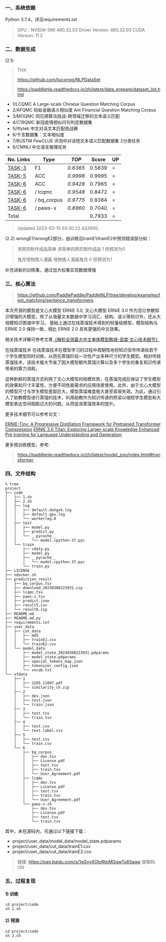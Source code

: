 ### 一、系统依赖
Python 3.7.4，详见requirements.txt
> GPU：NVIDIA-SMI 460.32.03    Driver Version: 460.32.03    CUDA Version: 11.2


### 二、数据生成
(2.1)

> THX
>
> https://github.com/liucongg/NLPDataSet
>
> https://paddlenlp.readthedocs.io/zh/latest/data_prepare/dataset_list.html

* 1/LCQMC A Large-scale Chinese Question Matching Corpus
* 2/AFQMC 蚂蚁金融语义相似度 Ant Financial Question Matching Corpus
* 3/MOQMC 同花顺算法挑战-跨领域迁移的文本语义匹配
* 4/C19QMC 新冠疫情相似问句判定数据集
* 5/iflytek 中文对话文本匹配挑战赛
* 6/千言数据集：文本相似度
* 7/BUSTM FewCLUE 评测中对话短文本语义匹配数据集 2分类任务
* 8/CMNLI 中文语言推理任务


| No. Links | Type | *TOP* | Score | UP |
|--|-|-|-|-|
| [TASK-3](http://contest.aicubes.cn/#/detail?topicId=23)                               | F1          | *0.6365* | 0.5839 |=|
| [TASK-5](https://challenge.xfyun.cn/topic/info?type=text-match&option=ssgy)           | ACC         | *0.9998* | 0.9995 |=|
| [TASK-6](https://aistudio.baidu.com/aistudio/competition/detail/45/0/task-definition) | ACC         | *0.9428* | 0.7965 |=|
| [TASK-6](https://aistudio.baidu.com/aistudio/competition/detail/45/0/task-definition) | / lcqmc     | *0.9548* | 0.8472 |=|
| [TASK-6](https://aistudio.baidu.com/aistudio/competition/detail/45/0/task-definition) | / bq_corpus | *0.9775* | 0.8384 |=|
| [TASK-6](https://aistudio.baidu.com/aistudio/competition/detail/45/0/task-definition) | / paws-x    | *0.8960* | 0.7040 |=|
| Total | | | 0.7933 |=|
> Updated  2023-03-15 03:30:22.432900.


(2.2)
wrongE1/wrongE2部分，由训练后trainE1/trainE2中预测错误部分如：
> 求网页制作成品简单 求简单的网页制作成品 1 但预测为0
>
> 鬼月怪物猎人漫画 怪物猎人漫画鬼月 0 但预测为1
> 
补充进新的训练集，通过加大权重实现数据增强


### 三、核心算法
> https://github.com/PaddlePaddle/PaddleNLP/tree/develop/examples/text_matching/sentence_transformers
> 

本次开源的模型是文心大模型 ERNIE 3.0, 文心大模型 ERNIE 3.0 作为百亿参数知识增强的大模型，除了从海量文本数据中学习词汇、结构、语义等知识外，还从大规模知识图谱中学习。 基础上通过在线蒸馏技术得到的轻量级模型，模型结构与 ERNIE 2.0 保持一致，相比 ERNIE 2.0 具有更强的中文效果。

相关技术详解可参考文章[《解析全球最大中文单体模型鹏城-百度·文心技术细节》](https://www.jiqizhixin.com/articles/2021-12-08-9)

在线蒸馏技术
在线蒸馏技术在模型学习的过程中周期性地将知识信号传递给若干个学生模型同时训练，从而在蒸馏阶段一次性产出多种尺寸的学生模型。相对传统蒸馏技术，该技术极大节省了因大模型额外蒸馏计算以及多个学生的重复知识传递带来的算力消耗。

这种新颖的蒸馏方式利用了文心大模型的规模优势，在蒸馏完成后保证了学生模型的效果和尺寸丰富性，方便不同性能需求的应用场景使用。此外，由于文心大模型的模型尺寸与学生模型差距巨大，模型蒸馏难度极大甚至容易失效。为此，通过引入了助教模型进行蒸馏的技术，利用助教作为知识传递的桥梁以缩短学生模型和大模型表达空间相距过大的问题，从而促进蒸馏效率的提升。

更多技术细节可以参考论文：

[ERNIE-Tiny: A Progressive Distillation Framework for Pretrained Transformer Compression](https://arxiv.org/abs/2106.02241)
[ERNIE 3.0 Titan: Exploring Larger-scale Knowledge Enhanced Pre-training for Language Understanding and Generation](https://arxiv.org/abs/2112.12731)

更多预训练模型，参考:
> https://paddlenlp.readthedocs.io/zh/latest/model_zoo/index.html#transformer
>


### 四、文件结构
```
% tree
project
├── code
│   ├── 1.sh
│   ├── 2.sh
│   ├── log
│   │   ├── default.dohgxk.log
│   │   ├── default.gpu.log
│   │   └── workerlog.0
│   ├── test
│   │   ├── model.py
│   │   ├── predict.py
│   │   └── __pycache__
│   │       └── model.cpython-37.pyc
│   └── train
│       ├── cdata.py
│       ├── model.py
│       ├── __pycache__
│       │   └── model.cpython-37.pyc
│       └── train.py
├── LICENSE
├── ndocker.sh
├── prediction_result
│   ├── bq_corpus.tsv
│   ├── download_20230308223931.zip
│   ├── lcqmc.tsv
│   ├── paws-x.tsv
│   ├── predict.json
│   ├── result5.csv
│   └── result6.zip
├── README.md
├── README.md.py
├── requirements.txt
├── user_data
│   ├── cut_data
│   │   ├── md5
│   │   ├── trainE1.csv
│   │   └── trainE2.csv
│   └── model_data
│       ├── model_state_20230308223931.pdparams
│       ├── model_state.pdparams
│       ├── special_tokens_map.json
│       ├── tokenizer_config.json
│       └── vocab.txt
└── xfdata
    ├── 1
    │   ├── 2205.11097.pdf
    │   └── similarity_ch.zip
    ├── 2
    │   ├── dev.json
    │   ├── test.json
    │   └── train.json
    ├── 3
    │   ├── test.tsv
    │   └── train.tsv
    ├── 4
    │   ├── test.csv
    │   └── test.label.csv
    ├── 5
    │   ├── test.csv
    │   └── train.csv
    └── 6
        ├── bq_corpus
        │   ├── dev.tsv
        │   ├── License.pdf
        │   ├── test.tsv
        │   ├── train.tsv
        │   └── User_Agreement.pdf
        ├── lcqmc
        │   ├── dev.tsv
        │   ├── License.pdf
        │   ├── test.tsv
        │   ├── train.tsv
        │   └── User_Agreement.pdf
        └── paws-x-zh
            ├── dev.tsv
            ├── License.pdf
            ├── test.tsv
            └── train.tsv

```
其中，未在源码内，可通过以下链接下载：
* project/user_data/model_data/model_state.pdparams
* project/user_data/cut_data/trainE1.csv
* project/user_data/cut_data/trainE2.csv
> 链接: https://pan.baidu.com/s/1gGvyXOtoRtpMGqwTu65aqw 提取码: t3it 


### 五、过程复现
#### 1) 训练
```
cd project/code
sh 1.sh
```

#### 2) 预测
```
cd project/code
sh 2.sh
```